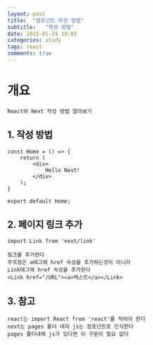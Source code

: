 ```yaml
---
layout: post
title:  "컴포넌트 작성 방법"
subtitle:   "작성 방법"
date: 2021-01-24 18:01
categories: study
tags: react
comments: true
---
```


# 개요
    React와 Next 작성 방법 알아보기


## 1. 작성 방법
    const Home = () => {
        return (
            <div>
                Hello Next!
            </div>
        );
    }

    export default Home;

## 2. 페이지 링크 추가
    import Link from 'next/link'
    
    링크를 추가한다 
    주의점은 a태그에 href 속성을 추가하는것이 아니라
    Link태그에 href 속성을 추가한다
    <Link href="/URL"><a>텍스트</a></Link>

## 3. 참고
    react는 import React from 'react'를 적어야 한다
    next는 pages 폴더 내의 js는 컴포넌트로 인식한다
    pages 폴더내에 js가 있다면 이 구문이 필요 없다